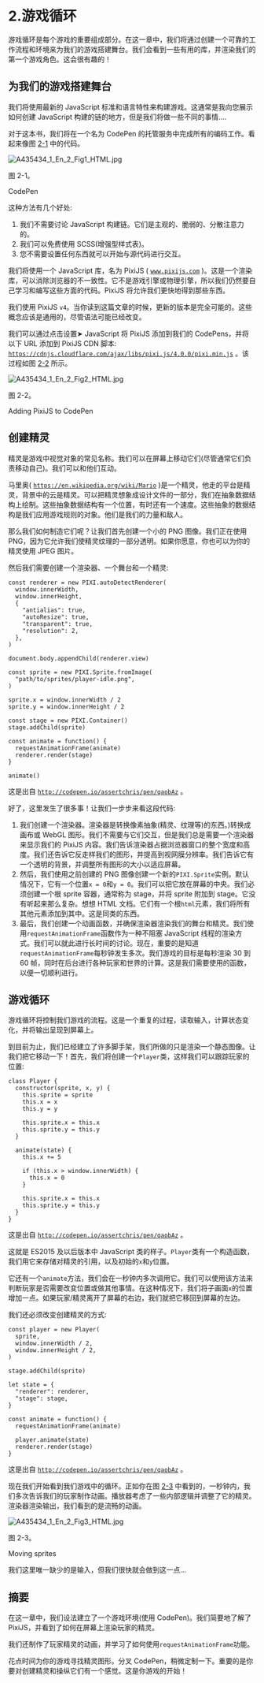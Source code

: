 # 2.游戏循环

游戏循环是每个游戏的重要组成部分。在这一章中，我们将通过创建一个可靠的工作流程和环境来为我们的游戏搭建舞台。我们会看到一些有用的库，并渲染我们的第一个游戏角色。这会很有趣的！

## 为我们的游戏搭建舞台

我们将使用最新的 JavaScript 标准和语言特性来构建游戏。这通常是我向您展示如何创建 JavaScript 构建的链的地方，但是我们将做一些不同的事情....

对于这本书，我们将在一个名为 CodePen 的托管服务中完成所有的编码工作。看起来像图 [2-1](#Fig1) 中的代码。

![A435434_1_En_2_Fig1_HTML.jpg](A435434_1_En_2_Fig1_HTML.jpg)

图 2-1。

CodePen

这种方法有几个好处:

1.  我们不需要讨论 JavaScript 构建链。它们是主观的、脆弱的、分散注意力的。
2.  我们可以免费使用 SCSS(增强型样式表)。
3.  您不需要设置任何东西就可以开始与源代码进行交互。

我们将使用一个 JavaScript 库，名为 PixiJS ( [`www.pixijs.com`](http://www.pixijs.com) )。这是一个渲染库，可以消除浏览器的不一致性。它不是游戏引擎或物理引擎，所以我们仍然要自己学习和编写这些方面的代码。PixiJS 将允许我们更快地得到那些东西。

我们使用 PixiJS `v4`。当你读到这篇文章的时候，更新的版本是完全可能的。这些概念应该是通用的，尽管语法可能已经改变。

我们可以通过点击设置➤ JavaScript 将 PixiJS 添加到我们的 CodePens，并将以下 URL 添加到 PixiJS CDN 脚本: [`https://cdnjs.cloudflare.com/ajax/libs/pixi.js/4.0.0/pixi.min.js`](https://cdnjs.cloudflare.com/ajax/libs/pixi.js/4.0.0/pixi.min.js) 。该过程如图 [2-2](#Fig2) 所示。

![A435434_1_En_2_Fig2_HTML.jpg](A435434_1_En_2_Fig2_HTML.jpg)

图 2-2。

Adding PixiJS to CodePen

## 创建精灵

精灵是游戏中视觉对象的常见名称。我们可以在屏幕上移动它们(尽管通常它们负责移动自己)。我们可以和他们互动。

马里奥( [`https://en.wikipedia.org/wiki/Mario`](https://en.wikipedia.org/wiki/Mario) )是一个精灵，他走的平台是精灵，背景中的云是精灵。可以把精灵想象成设计文件的一部分，我们在抽象数据结构上绘制。这些抽象数据结构有一个位置，有时还有一个速度。这些抽象的数据结构是我们应用游戏规则的对象。他们是我们的力量和敌人。

那么我们如何制造它们呢？让我们首先创建一个小的 PNG 图像。我们正在使用 PNG，因为它允许我们使精灵纹理的一部分透明。如果你愿意，你也可以为你的精灵使用 JPEG 图片。

然后我们需要创建一个渲染器、一个舞台和一个精灵:

```
const renderer = new PIXI.autoDetectRenderer(
  window.innerWidth,
  window.innerHeight,
  {
    "antialias": true,
    "autoResize": true,
    "transparent": true,
    "resolution": 2,
  },
)

document.body.appendChild(renderer.view)

const sprite = new PIXI.Sprite.fromImage(
  "path/to/sprites/player-idle.png",
)

sprite.x = window.innerWidth / 2
sprite.y = window.innerHeight / 2

const stage = new PIXI.Container()
stage.addChild(sprite)

const animate = function() {
  requestAnimationFrame(animate)
  renderer.render(stage)
}

animate()

```

这是出自 [`http://codepen.io/assertchris/pen/qaobAz`](http://codepen.io/assertchris/pen/qaobAz) 。

好了，这里发生了很多事！让我们一步步来看这段代码:

1.  我们创建一个渲染器。渲染器是转换像素抽象(精灵、纹理等)的东西。)转换成画布或 WebGL 图形。我们不需要与它们交互，但是我们总是需要一个渲染器来显示我们的 PixiJS 内容。我们告诉渲染器占据浏览器窗口的整个宽度和高度。我们还告诉它反走样我们的图形，并提高到视网膜分辨率。我们告诉它有一个透明的背景，并调整所有图形的大小以适应屏幕。
2.  然后，我们使用之前创建的 PNG 图像创建一个新的`PIXI.Sprite`实例。默认情况下，它有一个位置`x = 0`和`y = 0`。我们可以把它放在屏幕的中央。我们必须创建一个根 sprite 容器，通常称为 stage，并将 sprite 附加到 stage。它没有听起来那么复杂。想想 HTML 文档。它们有一个根`html`元素，我们将所有其他元素添加到其中。这是同类的东西。
3.  最后，我们创建一个动画函数，并确保渲染器渲染我们的舞台和精灵。我们使用`requestAnimationFrame`函数作为一种不阻塞 JavaScript 线程的渲染方式。我们可以就此进行长时间的讨论。现在，重要的是知道`requestAnimationFrame`每秒钟发生多次。我们游戏的目标是每秒渲染 30 到 60 帧，同时在后台进行各种玩家和世界的计算。这是我们需要使用的函数，以便一切顺利进行。

## 游戏循环

游戏循环将控制我们游戏的流程。这是一个重复的过程，读取输入，计算状态变化，并将输出呈现到屏幕上。

到目前为止，我们已经建立了许多脚手架，我们所做的只是渲染一个静态图像。让我们把它移动一下！首先，我们将创建一个`Player`类，这样我们可以跟踪玩家的位置:

```
class Player {
  constructor(sprite, x, y) {
    this.sprite = sprite
    this.x = x
    this.y = y

    this.sprite.x = this.x
    this.sprite.y = this.y
  }

  animate(state) {
    this.x += 5

    if (this.x > window.innerWidth) {
      this.x = 0
    }

    this.sprite.x = this.x
    this.sprite.y = this.y
  }
}

```

这是出自 [`http://codepen.io/assertchris/pen/qaobAz`](http://codepen.io/assertchris/pen/qaobAz) 。

这就是 ES2015 及以后版本中 JavaScript 类的样子。`Player`类有一个构造函数，我们用它来存储对精灵的引用，以及初始的`x`和`y`位置。

它还有一个`animate`方法，我们会在一秒钟内多次调用它。我们可以使用该方法来判断玩家是否需要改变位置或做其他事情。在这种情况下，我们将子画面`x`的位置增加一点。如果玩家/精灵离开了屏幕的右边，我们就把它移回到屏幕的左边。

我们还必须改变创建精灵的方式:

```
const player = new Player(
  sprite,
  window.innerWidth / 2,
  window.innerHeight / 2,
)

stage.addChild(sprite)

let state = {
  "renderer": renderer,
  "stage": stage,
}

const animate = function() {
  requestAnimationFrame(animate)

  player.animate(state)
  renderer.render(stage)
}

```

这是出自 [`http://codepen.io/assertchris/pen/qaobAz`](http://codepen.io/assertchris/pen/qaobAz) 。

现在我们开始看到我们游戏中的循环。正如你在图 [2-3](#Fig3) 中看到的，一秒钟内，我们多次告诉我们的玩家制作动画。播放器考虑了一些内部逻辑并调整了它的精灵。渲染器渲染输出，我们看到的是流畅的动画。

![A435434_1_En_2_Fig3_HTML.jpg](A435434_1_En_2_Fig3_HTML.jpg)

图 2-3。

Moving sprites

我们这里唯一缺少的是输入，但我们很快就会做到这一点…

## 摘要

在这一章中，我们设法建立了一个游戏环境(使用 CodePen)。我们简要地了解了 PixiJS，并看到了如何在屏幕上渲染玩家的精灵。

我们还制作了玩家精灵的动画，并学习了如何使用`requestAnimationFrame`功能。

花点时间为你的游戏寻找精灵图形。分叉 CodePen，稍微定制一下。重要的是你要对创建精灵和操纵它们有一个感觉。这是你游戏的开始！